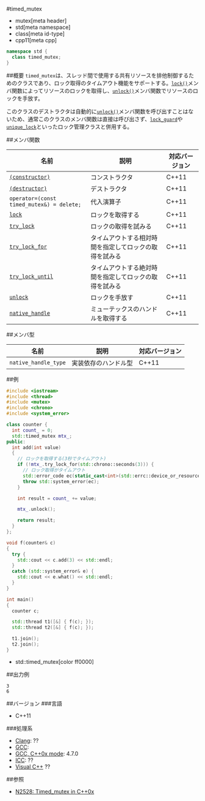 #timed_mutex
* mutex[meta header]
* std[meta namespace]
* class[meta id-type]
* cpp11[meta cpp]

```cpp
namespace std {
  class timed_mutex;
}
```

##概要
`timed_mutex`は、スレッド間で使用する共有リソースを排他制御するためのクラスであり、ロック取得のタイムアウト機能をサポートする。[`lock()`](./timed_mutex/lock.md)メンバ関数によってリソースのロックを取得し、[`unlock()`](./timed_mutex/unlock.md)メンバ関数でリソースのロックを手放す。

このクラスのデストラクタは自動的に[`unlock()`](./timed_mutex/op_destructor.md)メンバ関数を呼び出すことはないため、通常このクラスのメンバ関数は直接は呼び出さず、[`lock_guard`](/reference/mutex/lock_guard.md)や[`unique_lock`](/reference/mutex/unique_lock.md)といったロック管理クラスと併用する。


##メンバ関数

| 名前 | 説明 | 対応バージョン |
|-----------------------------------------------------|--------------------------------------------------------|-------|
| [`(constructor)`](./timed_mutex/op_constructor.md)     | コンストラクタ | C++11 |
| [`(destructor)`](./timed_mutex/op_destructor.md)     | デストラクタ | C++11 |
| `operator=(const timed_mutex&) = delete;`           | 代入演算子 | C++11 |
| [`lock`](./timed_mutex/lock.md)                     | ロックを取得する | C++11 |
| [`try_lock`](./timed_mutex/try_lock.md)             | ロックの取得を試みる | C++11 |
| [`try_lock_for`](./timed_mutex/try_lock_for.md)     | タイムアウトする相対時間を指定してロックの取得を試みる | C++11 |
| [`try_lock_until`](./timed_mutex/try_lock_until.md) | タイムアウトする絶対時間を指定してロックの取得を試みる | C++11 |
| [`unlock`](./timed_mutex/unlock.md)                 | ロックを手放す | C++11 |
| [`native_handle`](./timed_mutex/native_handle.md)   | ミューテックスのハンドルを取得する | C++11 |


##メンバ型

| 名前 | 説明 | 対応バージョン |
|----------------------|----------------------|-------|
| `native_handle_type` | 実装依存のハンドル型 | C++11 |


##例
```cpp
#include <iostream>
#include <thread>
#include <mutex>
#include <chrono>
#include <system_error>

class counter {
  int count_ = 0;
  std::timed_mutex mtx_;
public:
  int add(int value)
  {
    // ロックを取得する(3秒でタイムアウト)
    if (!mtx_.try_lock_for(std::chrono::seconds(3))) {
      // ロック取得がタイムアウト
      std::error_code ec(static_cast<int>(std::errc::device_or_resource_busy), std::generic_category());
      throw std::system_error(ec);
    }

    int result = count_ += value;

    mtx_.unlock();

    return result;
  }
};

void f(counter& c)
{
  try {
    std::cout << c.add(3) << std::endl;
  }
  catch (std::system_error& e) {
    std::cout << e.what() << std::endl;
  }
}

int main()
{
  counter c;

  std::thread t1([&] { f(c); });
  std::thread t2([&] { f(c); });

  t1.join();
  t2.join();
}
```
* std::timed_mutex[color ff0000]

##出力例
```
3
6
```

##バージョン
###言語
- C++11

###処理系
- [Clang](/implementation.md#clang): ??
- [GCC](/implementation.md#gcc): 
- [GCC, C++0x mode](/implementation.md#gcc): 4.7.0
- [ICC](/implementation.md#icc): ??
- [Visual C++](/implementation.md#visual_cpp) ??

##参照
- [N2528: Timed_mutex in C++0x](http://www.open-std.org/jtc1/sc22/wg21/docs/papers/2008/n2528.html)
